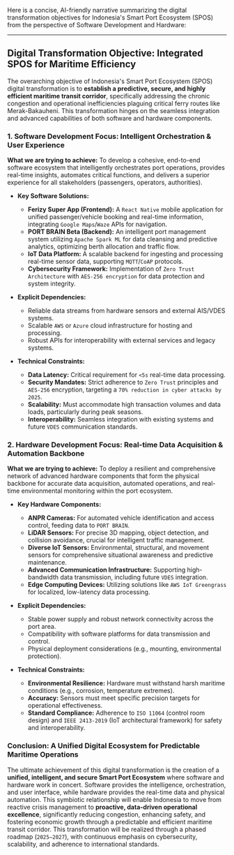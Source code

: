 Here is a concise, AI-friendly narrative summarizing the digital transformation objectives for Indonesia's Smart Port Ecosystem (SPOS) from the perspective of Software Development and Hardware:

---

## **Digital Transformation Objective: Integrated SPOS for Maritime Efficiency**

The overarching objective of Indonesia's Smart Port Ecosystem (SPOS) digital transformation is to **establish a predictive, secure, and highly efficient maritime transit corridor**, specifically addressing the chronic congestion and operational inefficiencies plaguing critical ferry routes like Merak-Bakauheni. This transformation hinges on the seamless integration and advanced capabilities of both software and hardware components.

### **1. Software Development Focus: Intelligent Orchestration & User Experience**

**What we are trying to achieve:**
To develop a cohesive, end-to-end software ecosystem that intelligently orchestrates port operations, provides real-time insights, automates critical functions, and delivers a superior experience for all stakeholders (passengers, operators, authorities).

* **Key Software Solutions:**
    * **Ferizy Super App (Frontend):** A `React Native` mobile application for unified passenger/vehicle booking and real-time information, integrating `Google Maps`/`Waze` APIs for navigation.
    * **PORT BRAIN Beta (Backend):** An intelligent port management system utilizing `Apache Spark ML` for data cleansing and predictive analytics, optimizing berth allocation and traffic flow.
    * **IoT Data Platform:** A scalable backend for ingesting and processing real-time sensor data, supporting `MQTT`/`CoAP` protocols.
    * **Cybersecurity Framework:** Implementation of `Zero Trust Architecture` with `AES-256 encryption` for data protection and system integrity.

* **Explicit Dependencies:**
    * Reliable data streams from hardware sensors and external AIS/VDES systems.
    * Scalable `AWS` or `Azure` cloud infrastructure for hosting and processing.
    * Robust APIs for interoperability with external services and legacy systems.

* **Technical Constraints:**
    * **Data Latency:** Critical requirement for `<5s` real-time data processing.
    * **Security Mandates:** Strict adherence to `Zero Trust` principles and `AES-256` encryption, targeting a `70% reduction in cyber attacks by 2025`.
    * **Scalability:** Must accommodate high transaction volumes and data loads, particularly during peak seasons.
    * **Interoperability:** Seamless integration with existing systems and future `VDES` communication standards.

### **2. Hardware Development Focus: Real-time Data Acquisition & Automation Backbone**

**What we are trying to achieve:**
To deploy a resilient and comprehensive network of advanced hardware components that form the physical backbone for accurate data acquisition, automated operations, and real-time environmental monitoring within the port ecosystem.

* **Key Hardware Components:**
    * **ANPR Cameras:** For automated vehicle identification and access control, feeding data to `PORT BRAIN`.
    * **LiDAR Sensors:** For precise 3D mapping, object detection, and collision avoidance, crucial for intelligent traffic management.
    * **Diverse IoT Sensors:** Environmental, structural, and movement sensors for comprehensive situational awareness and predictive maintenance.
    * **Advanced Communication Infrastructure:** Supporting high-bandwidth data transmission, including future `VDES` integration.
    * **Edge Computing Devices:** Utilizing solutions like `AWS IoT Greengrass` for localized, low-latency data processing.

* **Explicit Dependencies:**
    * Stable power supply and robust network connectivity across the port area.
    * Compatibility with software platforms for data transmission and control.
    * Physical deployment considerations (e.g., mounting, environmental protection).

* **Technical Constraints:**
    * **Environmental Resilience:** Hardware must withstand harsh maritime conditions (e.g., corrosion, temperature extremes).
    * **Accuracy:** Sensors must meet specific precision targets for operational effectiveness.
    * **Standard Compliance:** Adherence to `ISO 11064` (control room design) and `IEEE 2413-2019` (IoT architectural framework) for safety and interoperability.

### **Conclusion: A Unified Digital Ecosystem for Predictable Maritime Operations**

The ultimate achievement of this digital transformation is the creation of a **unified, intelligent, and secure Smart Port Ecosystem** where software and hardware work in concert. Software provides the intelligence, orchestration, and user interface, while hardware provides the real-time data and physical automation. This symbiotic relationship will enable Indonesia to move from reactive crisis management to **proactive, data-driven operational excellence**, significantly reducing congestion, enhancing safety, and fostering economic growth through a predictable and efficient maritime transit corridor. This transformation will be realized through a phased roadmap (`2025–2027`), with continuous emphasis on cybersecurity, scalability, and adherence to international standards.